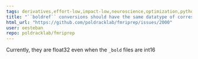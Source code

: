 ```yaml
---
tags: derivatives,effort-low,impact-low,neuroscience,optimization,python
title: "``boldref`` conversions should have the same datatype of corresponding ``bold``"
html_url: "https://github.com/poldracklab/fmriprep/issues/2000"
user: oesteban
repo: poldracklab/fmriprep
---
```


Currently, they are float32 even when the `_bold` files are int16